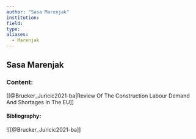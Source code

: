 ```yaml
---
author: "Sasa Marenjak"
institution:
field:
type:
aliases:
  - Marenjak
---
```


## Sasa Marenjak

### Content:
[[@Brucker_Juricic2021-ba|Review Of The Construction Labour Demand And Shortages In The EU]]

#### Bibliography:

![[@Brucker_Juricic2021-ba]]